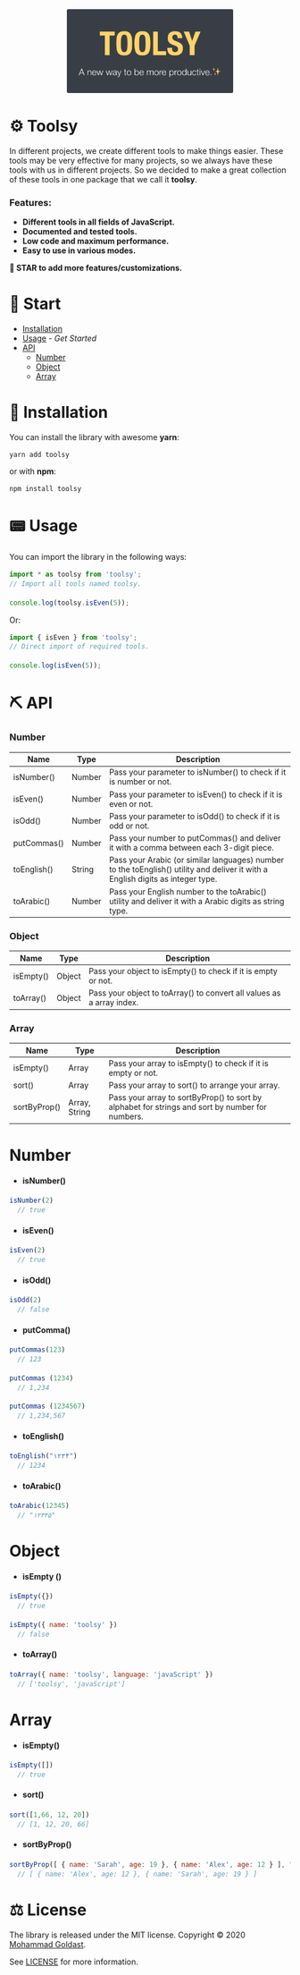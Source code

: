 <div align="center">
  <a href="https://github.com/mohammad-goldast/toolsy">
    <img alt="styled-components" src="https://raw.githubusercontent.com/mohammad-goldast/toolsy/main/logo.png" height="150px" />
  </a>
</div>

# ⚙️ Toolsy
In different projects, we create different tools to make things easier. These tools may be very effective for many projects, so we always have these tools with us in different projects.
So we decided to make a great collection of these tools in one package that we call it **toolsy**.

### Features:
- **Different tools in all fields of JavaScript.**
- **Documented and tested tools.**
- **Low code and maximum performance.**
- **Easy to use in various modes.**

**🌟 STAR to add more features/customizations.**

# 🏁 Start
* [Installation](#-installation)
* [Usage](#-usage) _- Get Started_
* [API](#api)
  - [Number](#number-1)
  - [Object](#object-1)
  - [Array](#array-1)

# 🌵 Installation

You can install the library with awesome **yarn**:

```
yarn add toolsy
```

or with **npm**:

```
npm install toolsy
```

# 📟 Usage

You can import the library in the following ways:

```javascript
import * as toolsy from 'toolsy';
// Import all tools named toolsy.

console.log(toolsy.isEven(5));
```
Or:

```javascript
import { isEven } from 'toolsy';
// Direct import of required tools.

console.log(isEven(5));
```

# ⛏️ API

### Number

|  Name | Type | Description |
| ------------ | ------------ | ------------ |
| isNumber()  | Number  |  Pass your parameter to isNumber() to check if it is number or not. |
| isEven()  | Number  |  Pass your parameter to isEven() to check if it is even or not. |
| isOdd()  | Number  |  Pass your parameter to isOdd() to check if it is odd or not. |
| putCommas()  | Number  |  Pass your number to putCommas() and deliver it with a comma between each 3-digit piece. |
| toEnglish()  | String  | Pass your Arabic (or similar languages) number to the toEnglish() utility and deliver it with a English digits as integer type. |
| toArabic()  | Number  | Pass your English number to the toArabic() utility and deliver it with a Arabic digits as string type. |


### Object

|  Name | Type | Description |
| ------------ | ------------ | ------------ |
| isEmpty()  | Object  |  Pass your object to isEmpty() to check if it is empty or not. |
| toArray()   | Object  |  Pass your object to toArray() to convert all values as a array index. |

### Array

|  Name | Type | Description |
| ------------ | ------------ | ------------ |
| isEmpty()  | Array  |  Pass your array to isEmpty() to check if it is empty or not. |
| sort()   | Array  |  Pass your array to sort() to arrange your array. |
| sortByProp()   | Array, String  |  Pass your array to sortByProp() to sort by alphabet for strings and sort by number for numbers. |



# Number

   - #### isNumber()
```javascript
isNumber(2)
  // true
```
   - #### isEven()
```javascript
isEven(2)
  // true
```
   - #### isOdd()
```javascript
isOdd(2)
  // false
```
   - #### putComma()
```javascript
putCommas(123)
  // 123
   
putCommas (1234)
  // 1,234
   
putCommas (1234567)
  // 1,234,567
```
   
   - #### toEnglish()
```javascript
toEnglish("۱۲۳۴")
  // 1234
```
   - #### toArabic()
```javascript
toArabic(12345)
  // "۱۲۳۴۵"
```

# Object 
- #### isEmpty ()
```javascript
isEmpty({})
  // true
   
isEmpty({ name: 'toolsy' })
  // false
```
- #### toArray()
```javascript
toArray({ name: 'toolsy', language: 'javaScript' })
  // ['toolsy', 'javaScript']
```

# Array

   - #### isEmpty()
```javascript
isEmpty([])
  // true
```
   - #### sort()
```javascript
sort([1,66, 12, 20])
  // [1, 12, 20, 66]
```
   - #### sortByProp()
```javascript
sortByProp([ { name: 'Sarah', age: 19 }, { name: 'Alex', age: 12 } ], "age")
  // [ { name: 'Alex', age: 12 }, { name: 'Sarah', age: 19 } ]
```

# ⚖️ License

The library is released under the MIT license. Copyright © 2020 [Mohammad Goldast](https://github.com/mohammad-goldast).

See [LICENSE](https://github.com/mohammad-goldast/toolsy/blob/main/LICENSE) for more information.

